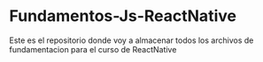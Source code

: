 # Fundamentos-Js-ReactNative
Este es el repositorio donde voy a almacenar todos los archivos de fundamentacion para el curso de ReactNative
